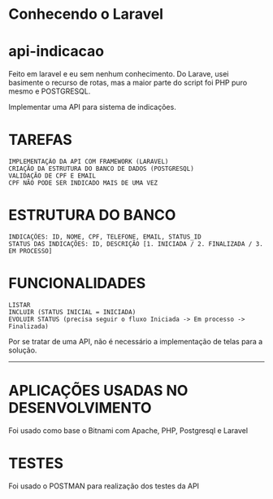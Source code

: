 # Conhecendo o Laravel

# api-indicacao 
Feito em laravel e eu sem nenhum conhecimento. 
Do Larave, usei basimente o recurso de rotas, mas a maior parte do script foi PHP puro mesmo e POSTGRESQL.

Implementar uma API para sistema de indicações.
# TAREFAS
    IMPLEMENTAÇÃO DA API COM FRAMEWORK (LARAVEL)
    CRIAÇÃO DA ESTRUTURA DO BANCO DE DADOS (POSTGRESQL)
    VALIDAÇÃO DE CPF E EMAIL
    CPF NÃO PODE SER INDICADO MAIS DE UMA VEZ

# ESTRUTURA DO BANCO
    INDICAÇÕES: ID, NOME, CPF, TELEFONE, EMAIL, STATUS_ID
    STATUS DAS INDICAÇÕES: ID, DESCRIÇÃO [1. INICIADA / 2. FINALIZADA / 3. EM PROCESSO]

# FUNCIONALIDADES
    LISTAR 
    INCLUIR (STATUS INICIAL = INICIADA)
    EVOLUIR STATUS (precisa seguir o fluxo Iniciada -> Em processo -> Finalizada)

Por se tratar de uma API, não é necessário a implementação de telas para a solução.

-----
# APLICAÇÕES USADAS NO DESENVOLVIMENTO
  Foi usado como base o Bitnami com Apache, PHP, Postgresql e Laravel
# TESTES
   Foi usado o POSTMAN para realização dos testes da API

